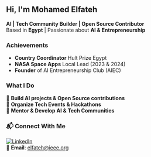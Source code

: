 ## Hi, I'm Mohamed Elfateh

**AI | Tech Community Builder | Open Source Contributor**  
Based in **Egypt** | Passionate about **AI & Entrepreneurship**  

### Achievements
- **Country Coordinator** Hult Prize Egypt  
- **NASA Space Apps** Local Lead (2023 & 2024)  
- **Founder** of AI Entrepreneurship Club (AIEC)  

### What I Do  
🔹 **Build AI projects & Open Source contributions**  
🔹 **Organize Tech Events & Hackathons**  
🔹 **Mentor & Develop AI & Tech Communities**  

### 📬 Connect With Me  
[![LinkedIn](https://img.shields.io/badge/LinkedIn-%230077B5.svg?style=for-the-badge&logo=linkedin&logoColor=white)](https://www.linkedin.com/in/elfateh4/)  
📧 **Email**: [elfateh@ieee.org](mailto:elfateh@ieee.org)  

